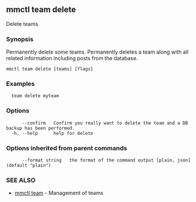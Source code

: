 ## mmctl team delete

Delete teams

### Synopsis

Permanently delete some teams.
Permanently deletes a team along with all related information including posts from the database.

```
mmctl team delete [teams] [flags]
```

### Examples

```
  team delete myteam
```

### Options

```
      --confirm   Confirm you really want to delete the team and a DB backup has been performed.
  -h, --help      help for delete
```

### Options inherited from parent commands

```
      --format string   the format of the command output [plain, json] (default "plain")
```

### SEE ALSO

* [mmctl team](mmctl_team.md)	 - Management of teams

